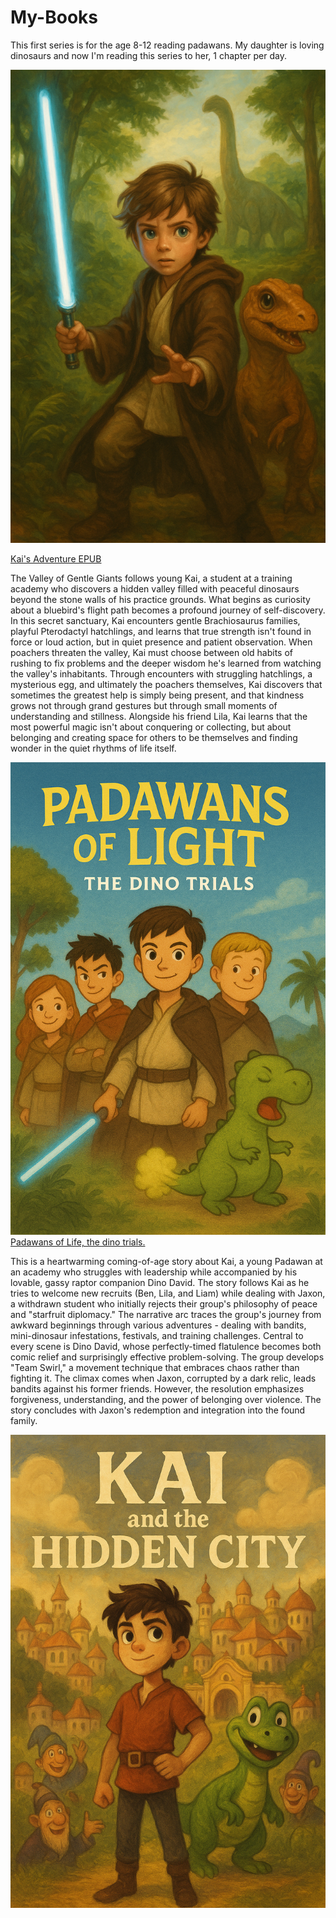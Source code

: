# My-Books

This first series is for the age 8-12 reading padawans. My daughter is loving dinosaurs and now I'm reading this series to her, 1 chapter per day. 



![Kai's Adventure](https://github.com/tbiens/My-Books/blob/main/book1cover.png?raw=true)

[Kai's Adventure EPUB](https://github.com/tbiens/My-Books/raw/refs/heads/main/kai_adventures.epub)

The Valley of Gentle Giants follows young Kai, a student at a training academy who discovers a hidden valley filled with peaceful dinosaurs beyond the stone walls of his practice grounds. What begins as curiosity about a bluebird's flight path becomes a profound journey of self-discovery. In this secret sanctuary, Kai encounters gentle Brachiosaurus families, playful Pterodactyl hatchlings, and learns that true strength isn't found in force or loud action, but in quiet presence and patient observation.
When poachers threaten the valley, Kai must choose between old habits of rushing to fix problems and the deeper wisdom he's learned from watching the valley's inhabitants. Through encounters with struggling hatchlings, a mysterious egg, and ultimately the poachers themselves, Kai discovers that sometimes the greatest help is simply being present, and that kindness grows not through grand gestures but through small moments of understanding and stillness.
Alongside his friend Lila, Kai learns that the most powerful magic isn't about conquering or collecting, but about belonging and creating space for others to be themselves and finding wonder in the quiet rhythms of life itself.



![Padawans of Light, the dino trials.](https://github.com/tbiens/My-Books/blob/main/book2cover.png?raw=true)
[Padawans of Life, the dino trials.](https://github.com/tbiens/My-Books/raw/refs/heads/main/padawans_of_light.epub)


This is a heartwarming coming-of-age story about Kai, a young Padawan at an academy who struggles with leadership while accompanied by his lovable, gassy raptor companion Dino David. The story follows Kai as he tries to welcome new recruits (Ben, Lila, and Liam) while dealing with Jaxon, a withdrawn student who initially rejects their group's philosophy of peace and "starfruit diplomacy."
The narrative arc traces the group's journey from awkward beginnings through various adventures - dealing with bandits, mini-dinosaur infestations, festivals, and training challenges. Central to every scene is Dino David, whose perfectly-timed flatulence becomes both comic relief and surprisingly effective problem-solving. The group develops "Team Swirl," a movement technique that embraces chaos rather than fighting it.
The climax comes when Jaxon, corrupted by a dark relic, leads bandits against his former friends. However, the resolution emphasizes forgiveness, understanding, and the power of belonging over violence. The story concludes with Jaxon's redemption and integration into the found family.


![Kai and the Hidden City](https://github.com/tbiens/My-Books/blob/main/book3cover.png?raw=true)

